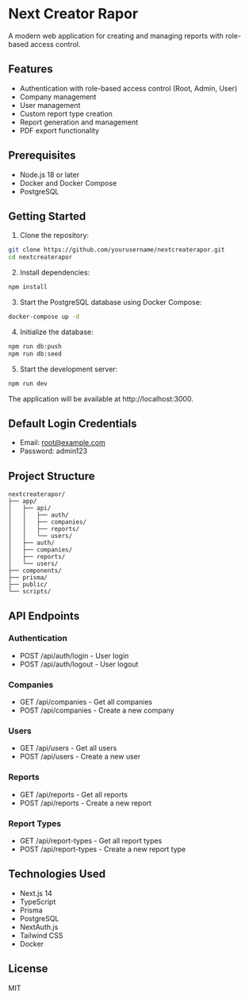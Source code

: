 # Next Creator Rapor

A modern web application for creating and managing reports with role-based access control.

## Features

- Authentication with role-based access control (Root, Admin, User)
- Company management
- User management
- Custom report type creation
- Report generation and management
- PDF export functionality

## Prerequisites

- Node.js 18 or later
- Docker and Docker Compose
- PostgreSQL

## Getting Started

1. Clone the repository:
```bash
git clone https://github.com/yourusername/nextcreaterapor.git
cd nextcreaterapor
```

2. Install dependencies:
```bash
npm install
```

3. Start the PostgreSQL database using Docker Compose:
```bash
docker-compose up -d
```

4. Initialize the database:
```bash
npm run db:push
npm run db:seed
```

5. Start the development server:
```bash
npm run dev
```

The application will be available at http://localhost:3000.

## Default Login Credentials

- Email: root@example.com
- Password: admin123

## Project Structure

```
nextcreaterapor/
├── app/
│   ├── api/
│   │   ├── auth/
│   │   ├── companies/
│   │   ├── reports/
│   │   └── users/
│   ├── auth/
│   ├── companies/
│   ├── reports/
│   └── users/
├── components/
├── prisma/
├── public/
└── scripts/
```

## API Endpoints

### Authentication
- POST /api/auth/login - User login
- POST /api/auth/logout - User logout

### Companies
- GET /api/companies - Get all companies
- POST /api/companies - Create a new company

### Users
- GET /api/users - Get all users
- POST /api/users - Create a new user

### Reports
- GET /api/reports - Get all reports
- POST /api/reports - Create a new report

### Report Types
- GET /api/report-types - Get all report types
- POST /api/report-types - Create a new report type

## Technologies Used

- Next.js 14
- TypeScript
- Prisma
- PostgreSQL
- NextAuth.js
- Tailwind CSS
- Docker

## License

MIT
